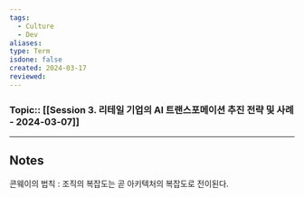 ```yaml
---
tags:
  - Culture
  - Dev
aliases: 
type: Term
isdone: false
created: 2024-03-17
reviewed:
---
```

### Topic:: [[Session 3. 리테일 기업의 AI 트랜스포메이션 추진 전략 및 사례 - 2024-03-07]]
- - -
## Notes

콘웨이의 법칙 : 조직의 복잡도는 곧 아키텍처의 복잡도로 전이된다.